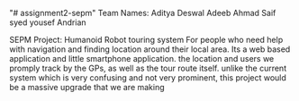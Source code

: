 "# assignment2-sepm" 
Team Names:
Aditya Deswal
Adeeb Ahmad
Saif syed
yousef
Andrian

SEPM Project: Humanoid Robot touring system
For people who need help with navigation and finding location around their local 
area. Its a web based application and little smartphone application.
the location and users we promply track by the GPs, as well as the tour route itself. unlike the current system which is very confusing and not very prominent, this project would be a massive upgrade that we are making

